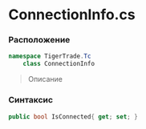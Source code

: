 
# ConnectionInfo.cs
### Расположение
```csharp
namespace TigerTrade.Tc  
    class ConnectionInfo
```

> Описание

### Синтаксис
```csharp
public bool IsConnected{ get; set; }
```
